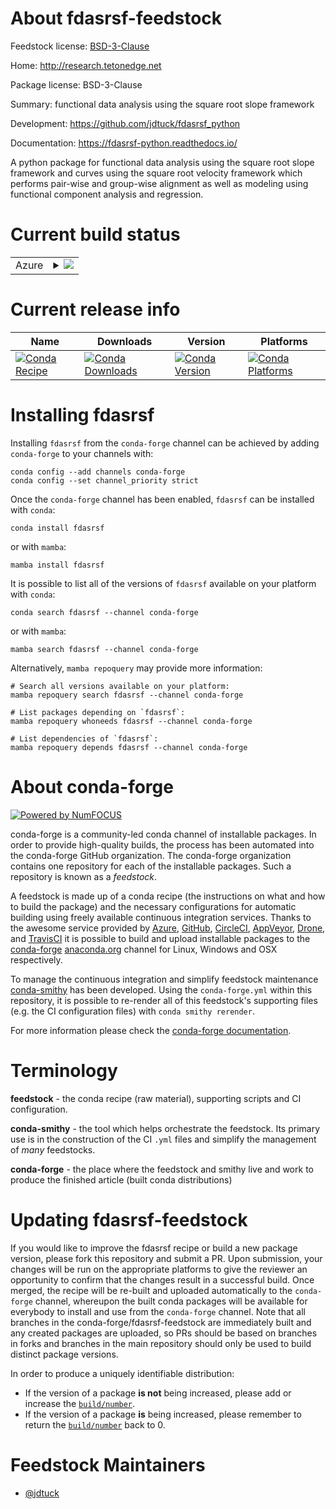 About fdasrsf-feedstock
=======================

Feedstock license: [BSD-3-Clause](https://github.com/conda-forge/fdasrsf-feedstock/blob/main/LICENSE.txt)

Home: http://research.tetonedge.net

Package license: BSD-3-Clause

Summary: functional data analysis using the square root slope framework

Development: https://github.com/jdtuck/fdasrsf_python

Documentation: https://fdasrsf-python.readthedocs.io/

A python package for functional data analysis using the square root
slope framework and curves using the square root velocity framework
which performs pair-wise and group-wise alignment as well as modeling
using functional component analysis and regression.


Current build status
====================


<table>
    
  <tr>
    <td>Azure</td>
    <td>
      <details>
        <summary>
          <a href="https://dev.azure.com/conda-forge/feedstock-builds/_build/latest?definitionId=11781&branchName=main">
            <img src="https://dev.azure.com/conda-forge/feedstock-builds/_apis/build/status/fdasrsf-feedstock?branchName=main">
          </a>
        </summary>
        <table>
          <thead><tr><th>Variant</th><th>Status</th></tr></thead>
          <tbody><tr>
              <td>linux_64_numpy1.25python3.9.____cpython</td>
              <td>
                <a href="https://dev.azure.com/conda-forge/feedstock-builds/_build/latest?definitionId=11781&branchName=main">
                  <img src="https://dev.azure.com/conda-forge/feedstock-builds/_apis/build/status/fdasrsf-feedstock?branchName=main&jobName=linux&configuration=linux%20linux_64_numpy1.25python3.9.____cpython" alt="variant">
                </a>
              </td>
            </tr><tr>
              <td>linux_64_numpy1.26python3.12.____cpython</td>
              <td>
                <a href="https://dev.azure.com/conda-forge/feedstock-builds/_build/latest?definitionId=11781&branchName=main">
                  <img src="https://dev.azure.com/conda-forge/feedstock-builds/_apis/build/status/fdasrsf-feedstock?branchName=main&jobName=linux&configuration=linux%20linux_64_numpy1.26python3.12.____cpython" alt="variant">
                </a>
              </td>
            </tr><tr>
              <td>linux_64_numpy2.0python3.10.____cpython</td>
              <td>
                <a href="https://dev.azure.com/conda-forge/feedstock-builds/_build/latest?definitionId=11781&branchName=main">
                  <img src="https://dev.azure.com/conda-forge/feedstock-builds/_apis/build/status/fdasrsf-feedstock?branchName=main&jobName=linux&configuration=linux%20linux_64_numpy2.0python3.10.____cpython" alt="variant">
                </a>
              </td>
            </tr><tr>
              <td>linux_64_numpy2.0python3.11.____cpython</td>
              <td>
                <a href="https://dev.azure.com/conda-forge/feedstock-builds/_build/latest?definitionId=11781&branchName=main">
                  <img src="https://dev.azure.com/conda-forge/feedstock-builds/_apis/build/status/fdasrsf-feedstock?branchName=main&jobName=linux&configuration=linux%20linux_64_numpy2.0python3.11.____cpython" alt="variant">
                </a>
              </td>
            </tr><tr>
              <td>linux_aarch64_numpy1.25python3.9.____cpython</td>
              <td>
                <a href="https://dev.azure.com/conda-forge/feedstock-builds/_build/latest?definitionId=11781&branchName=main">
                  <img src="https://dev.azure.com/conda-forge/feedstock-builds/_apis/build/status/fdasrsf-feedstock?branchName=main&jobName=linux&configuration=linux%20linux_aarch64_numpy1.25python3.9.____cpython" alt="variant">
                </a>
              </td>
            </tr><tr>
              <td>linux_aarch64_numpy1.26python3.12.____cpython</td>
              <td>
                <a href="https://dev.azure.com/conda-forge/feedstock-builds/_build/latest?definitionId=11781&branchName=main">
                  <img src="https://dev.azure.com/conda-forge/feedstock-builds/_apis/build/status/fdasrsf-feedstock?branchName=main&jobName=linux&configuration=linux%20linux_aarch64_numpy1.26python3.12.____cpython" alt="variant">
                </a>
              </td>
            </tr><tr>
              <td>linux_aarch64_numpy2.0python3.10.____cpython</td>
              <td>
                <a href="https://dev.azure.com/conda-forge/feedstock-builds/_build/latest?definitionId=11781&branchName=main">
                  <img src="https://dev.azure.com/conda-forge/feedstock-builds/_apis/build/status/fdasrsf-feedstock?branchName=main&jobName=linux&configuration=linux%20linux_aarch64_numpy2.0python3.10.____cpython" alt="variant">
                </a>
              </td>
            </tr><tr>
              <td>linux_aarch64_numpy2.0python3.11.____cpython</td>
              <td>
                <a href="https://dev.azure.com/conda-forge/feedstock-builds/_build/latest?definitionId=11781&branchName=main">
                  <img src="https://dev.azure.com/conda-forge/feedstock-builds/_apis/build/status/fdasrsf-feedstock?branchName=main&jobName=linux&configuration=linux%20linux_aarch64_numpy2.0python3.11.____cpython" alt="variant">
                </a>
              </td>
            </tr><tr>
              <td>linux_ppc64le_numpy1.25python3.9.____cpython</td>
              <td>
                <a href="https://dev.azure.com/conda-forge/feedstock-builds/_build/latest?definitionId=11781&branchName=main">
                  <img src="https://dev.azure.com/conda-forge/feedstock-builds/_apis/build/status/fdasrsf-feedstock?branchName=main&jobName=linux&configuration=linux%20linux_ppc64le_numpy1.25python3.9.____cpython" alt="variant">
                </a>
              </td>
            </tr><tr>
              <td>linux_ppc64le_numpy1.26python3.12.____cpython</td>
              <td>
                <a href="https://dev.azure.com/conda-forge/feedstock-builds/_build/latest?definitionId=11781&branchName=main">
                  <img src="https://dev.azure.com/conda-forge/feedstock-builds/_apis/build/status/fdasrsf-feedstock?branchName=main&jobName=linux&configuration=linux%20linux_ppc64le_numpy1.26python3.12.____cpython" alt="variant">
                </a>
              </td>
            </tr><tr>
              <td>linux_ppc64le_numpy2.0python3.10.____cpython</td>
              <td>
                <a href="https://dev.azure.com/conda-forge/feedstock-builds/_build/latest?definitionId=11781&branchName=main">
                  <img src="https://dev.azure.com/conda-forge/feedstock-builds/_apis/build/status/fdasrsf-feedstock?branchName=main&jobName=linux&configuration=linux%20linux_ppc64le_numpy2.0python3.10.____cpython" alt="variant">
                </a>
              </td>
            </tr><tr>
              <td>linux_ppc64le_numpy2.0python3.11.____cpython</td>
              <td>
                <a href="https://dev.azure.com/conda-forge/feedstock-builds/_build/latest?definitionId=11781&branchName=main">
                  <img src="https://dev.azure.com/conda-forge/feedstock-builds/_apis/build/status/fdasrsf-feedstock?branchName=main&jobName=linux&configuration=linux%20linux_ppc64le_numpy2.0python3.11.____cpython" alt="variant">
                </a>
              </td>
            </tr><tr>
              <td>osx_64_numpy1.25python3.9.____cpython</td>
              <td>
                <a href="https://dev.azure.com/conda-forge/feedstock-builds/_build/latest?definitionId=11781&branchName=main">
                  <img src="https://dev.azure.com/conda-forge/feedstock-builds/_apis/build/status/fdasrsf-feedstock?branchName=main&jobName=osx&configuration=osx%20osx_64_numpy1.25python3.9.____cpython" alt="variant">
                </a>
              </td>
            </tr><tr>
              <td>osx_64_numpy1.26python3.12.____cpython</td>
              <td>
                <a href="https://dev.azure.com/conda-forge/feedstock-builds/_build/latest?definitionId=11781&branchName=main">
                  <img src="https://dev.azure.com/conda-forge/feedstock-builds/_apis/build/status/fdasrsf-feedstock?branchName=main&jobName=osx&configuration=osx%20osx_64_numpy1.26python3.12.____cpython" alt="variant">
                </a>
              </td>
            </tr><tr>
              <td>osx_64_numpy2.0python3.10.____cpython</td>
              <td>
                <a href="https://dev.azure.com/conda-forge/feedstock-builds/_build/latest?definitionId=11781&branchName=main">
                  <img src="https://dev.azure.com/conda-forge/feedstock-builds/_apis/build/status/fdasrsf-feedstock?branchName=main&jobName=osx&configuration=osx%20osx_64_numpy2.0python3.10.____cpython" alt="variant">
                </a>
              </td>
            </tr><tr>
              <td>osx_64_numpy2.0python3.11.____cpython</td>
              <td>
                <a href="https://dev.azure.com/conda-forge/feedstock-builds/_build/latest?definitionId=11781&branchName=main">
                  <img src="https://dev.azure.com/conda-forge/feedstock-builds/_apis/build/status/fdasrsf-feedstock?branchName=main&jobName=osx&configuration=osx%20osx_64_numpy2.0python3.11.____cpython" alt="variant">
                </a>
              </td>
            </tr><tr>
              <td>osx_arm64_numpy1.25python3.9.____cpython</td>
              <td>
                <a href="https://dev.azure.com/conda-forge/feedstock-builds/_build/latest?definitionId=11781&branchName=main">
                  <img src="https://dev.azure.com/conda-forge/feedstock-builds/_apis/build/status/fdasrsf-feedstock?branchName=main&jobName=osx&configuration=osx%20osx_arm64_numpy1.25python3.9.____cpython" alt="variant">
                </a>
              </td>
            </tr><tr>
              <td>osx_arm64_numpy1.26python3.12.____cpython</td>
              <td>
                <a href="https://dev.azure.com/conda-forge/feedstock-builds/_build/latest?definitionId=11781&branchName=main">
                  <img src="https://dev.azure.com/conda-forge/feedstock-builds/_apis/build/status/fdasrsf-feedstock?branchName=main&jobName=osx&configuration=osx%20osx_arm64_numpy1.26python3.12.____cpython" alt="variant">
                </a>
              </td>
            </tr><tr>
              <td>osx_arm64_numpy2.0python3.10.____cpython</td>
              <td>
                <a href="https://dev.azure.com/conda-forge/feedstock-builds/_build/latest?definitionId=11781&branchName=main">
                  <img src="https://dev.azure.com/conda-forge/feedstock-builds/_apis/build/status/fdasrsf-feedstock?branchName=main&jobName=osx&configuration=osx%20osx_arm64_numpy2.0python3.10.____cpython" alt="variant">
                </a>
              </td>
            </tr><tr>
              <td>osx_arm64_numpy2.0python3.11.____cpython</td>
              <td>
                <a href="https://dev.azure.com/conda-forge/feedstock-builds/_build/latest?definitionId=11781&branchName=main">
                  <img src="https://dev.azure.com/conda-forge/feedstock-builds/_apis/build/status/fdasrsf-feedstock?branchName=main&jobName=osx&configuration=osx%20osx_arm64_numpy2.0python3.11.____cpython" alt="variant">
                </a>
              </td>
            </tr><tr>
              <td>win_64_numpy1.25python3.9.____cpython</td>
              <td>
                <a href="https://dev.azure.com/conda-forge/feedstock-builds/_build/latest?definitionId=11781&branchName=main">
                  <img src="https://dev.azure.com/conda-forge/feedstock-builds/_apis/build/status/fdasrsf-feedstock?branchName=main&jobName=win&configuration=win%20win_64_numpy1.25python3.9.____cpython" alt="variant">
                </a>
              </td>
            </tr><tr>
              <td>win_64_numpy1.26python3.12.____cpython</td>
              <td>
                <a href="https://dev.azure.com/conda-forge/feedstock-builds/_build/latest?definitionId=11781&branchName=main">
                  <img src="https://dev.azure.com/conda-forge/feedstock-builds/_apis/build/status/fdasrsf-feedstock?branchName=main&jobName=win&configuration=win%20win_64_numpy1.26python3.12.____cpython" alt="variant">
                </a>
              </td>
            </tr><tr>
              <td>win_64_numpy2.0python3.10.____cpython</td>
              <td>
                <a href="https://dev.azure.com/conda-forge/feedstock-builds/_build/latest?definitionId=11781&branchName=main">
                  <img src="https://dev.azure.com/conda-forge/feedstock-builds/_apis/build/status/fdasrsf-feedstock?branchName=main&jobName=win&configuration=win%20win_64_numpy2.0python3.10.____cpython" alt="variant">
                </a>
              </td>
            </tr><tr>
              <td>win_64_numpy2.0python3.11.____cpython</td>
              <td>
                <a href="https://dev.azure.com/conda-forge/feedstock-builds/_build/latest?definitionId=11781&branchName=main">
                  <img src="https://dev.azure.com/conda-forge/feedstock-builds/_apis/build/status/fdasrsf-feedstock?branchName=main&jobName=win&configuration=win%20win_64_numpy2.0python3.11.____cpython" alt="variant">
                </a>
              </td>
            </tr>
          </tbody>
        </table>
      </details>
    </td>
  </tr>
</table>

Current release info
====================

| Name | Downloads | Version | Platforms |
| --- | --- | --- | --- |
| [![Conda Recipe](https://img.shields.io/badge/recipe-fdasrsf-green.svg)](https://anaconda.org/conda-forge/fdasrsf) | [![Conda Downloads](https://img.shields.io/conda/dn/conda-forge/fdasrsf.svg)](https://anaconda.org/conda-forge/fdasrsf) | [![Conda Version](https://img.shields.io/conda/vn/conda-forge/fdasrsf.svg)](https://anaconda.org/conda-forge/fdasrsf) | [![Conda Platforms](https://img.shields.io/conda/pn/conda-forge/fdasrsf.svg)](https://anaconda.org/conda-forge/fdasrsf) |

Installing fdasrsf
==================

Installing `fdasrsf` from the `conda-forge` channel can be achieved by adding `conda-forge` to your channels with:

```
conda config --add channels conda-forge
conda config --set channel_priority strict
```

Once the `conda-forge` channel has been enabled, `fdasrsf` can be installed with `conda`:

```
conda install fdasrsf
```

or with `mamba`:

```
mamba install fdasrsf
```

It is possible to list all of the versions of `fdasrsf` available on your platform with `conda`:

```
conda search fdasrsf --channel conda-forge
```

or with `mamba`:

```
mamba search fdasrsf --channel conda-forge
```

Alternatively, `mamba repoquery` may provide more information:

```
# Search all versions available on your platform:
mamba repoquery search fdasrsf --channel conda-forge

# List packages depending on `fdasrsf`:
mamba repoquery whoneeds fdasrsf --channel conda-forge

# List dependencies of `fdasrsf`:
mamba repoquery depends fdasrsf --channel conda-forge
```


About conda-forge
=================

[![Powered by
NumFOCUS](https://img.shields.io/badge/powered%20by-NumFOCUS-orange.svg?style=flat&colorA=E1523D&colorB=007D8A)](https://numfocus.org)

conda-forge is a community-led conda channel of installable packages.
In order to provide high-quality builds, the process has been automated into the
conda-forge GitHub organization. The conda-forge organization contains one repository
for each of the installable packages. Such a repository is known as a *feedstock*.

A feedstock is made up of a conda recipe (the instructions on what and how to build
the package) and the necessary configurations for automatic building using freely
available continuous integration services. Thanks to the awesome service provided by
[Azure](https://azure.microsoft.com/en-us/services/devops/), [GitHub](https://github.com/),
[CircleCI](https://circleci.com/), [AppVeyor](https://www.appveyor.com/),
[Drone](https://cloud.drone.io/welcome), and [TravisCI](https://travis-ci.com/)
it is possible to build and upload installable packages to the
[conda-forge](https://anaconda.org/conda-forge) [anaconda.org](https://anaconda.org/)
channel for Linux, Windows and OSX respectively.

To manage the continuous integration and simplify feedstock maintenance
[conda-smithy](https://github.com/conda-forge/conda-smithy) has been developed.
Using the ``conda-forge.yml`` within this repository, it is possible to re-render all of
this feedstock's supporting files (e.g. the CI configuration files) with ``conda smithy rerender``.

For more information please check the [conda-forge documentation](https://conda-forge.org/docs/).

Terminology
===========

**feedstock** - the conda recipe (raw material), supporting scripts and CI configuration.

**conda-smithy** - the tool which helps orchestrate the feedstock.
                   Its primary use is in the construction of the CI ``.yml`` files
                   and simplify the management of *many* feedstocks.

**conda-forge** - the place where the feedstock and smithy live and work to
                  produce the finished article (built conda distributions)


Updating fdasrsf-feedstock
==========================

If you would like to improve the fdasrsf recipe or build a new
package version, please fork this repository and submit a PR. Upon submission,
your changes will be run on the appropriate platforms to give the reviewer an
opportunity to confirm that the changes result in a successful build. Once
merged, the recipe will be re-built and uploaded automatically to the
`conda-forge` channel, whereupon the built conda packages will be available for
everybody to install and use from the `conda-forge` channel.
Note that all branches in the conda-forge/fdasrsf-feedstock are
immediately built and any created packages are uploaded, so PRs should be based
on branches in forks and branches in the main repository should only be used to
build distinct package versions.

In order to produce a uniquely identifiable distribution:
 * If the version of a package **is not** being increased, please add or increase
   the [``build/number``](https://docs.conda.io/projects/conda-build/en/latest/resources/define-metadata.html#build-number-and-string).
 * If the version of a package **is** being increased, please remember to return
   the [``build/number``](https://docs.conda.io/projects/conda-build/en/latest/resources/define-metadata.html#build-number-and-string)
   back to 0.

Feedstock Maintainers
=====================

* [@jdtuck](https://github.com/jdtuck/)

